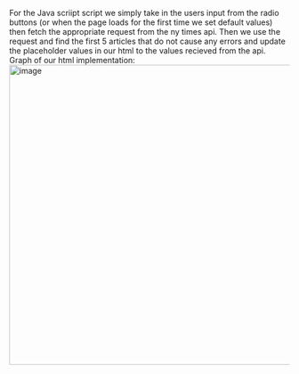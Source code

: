 For the Java scriipt script we simply take in the users input from the radio buttons (or when the page loads for the first time we set default values) then fetch the appropriate request from the ny times api. Then we use the request and find the first 5 articles that do not cause any errors and update the placeholder values in our html to the values recieved from the api. 
Graph of our html implementation:
<img width="539" alt="image" src="https://github.com/RDanover/CS110_Lab4/assets/60625627/4b357683-5143-49d4-a5cf-4fe86bb3e7e0">

